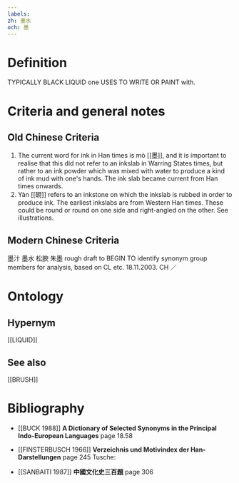 ```yaml
---
labels: 
zh: 墨水
och: 墨
---
```


# Definition
TYPICALLY BLACK LIQUID one USES TO WRITE OR PAINT with.
# Criteria and general notes
## Old Chinese Criteria
1. The current word for ink in Han times is mò [[墨]], and it is important to realise that this did not refer to an inkslab in Warring States times, but rather to an ink powder which was mixed with water to produce a kind of ink mud with one's hands. The ink slab became current from Han times onwards.
2. Yàn [[硯]] refers to an inkstone on which the inkslab is rubbed in order to produce ink. The earliest inkslabs are from Western Han times. These could be round or round on one side and right-angled on the other. See illustrations.
## Modern Chinese Criteria
墨汁
墨水
松腴
朱墨
rough draft to BEGIN TO identify synonym group members for analysis, based on CL etc. 18.11.2003. CH ／
# Ontology

## Hypernym
[[LIQUID]]
## See also
[[BRUSH]]
# Bibliography
- [[BUCK 1988]]
**A Dictionary of Selected Synonyms in the Principal Indo-European Languages** page 18.58

- [[FINSTERBUSCH 1966]]
**Verzeichnis und Motivindex der Han-Darstellungen** page 245
Tusche:
- [[SANBAITI 1987]]
**中國文化史三百題** page 306
